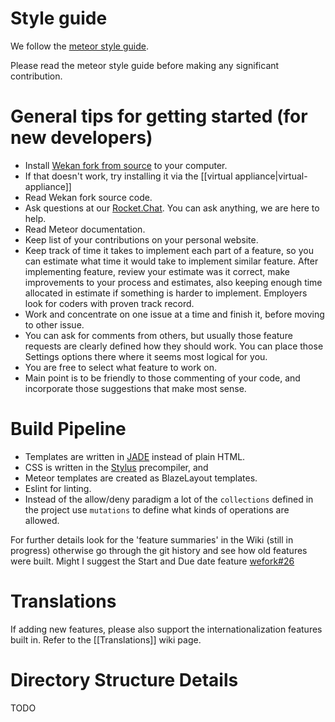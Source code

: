 # Style guide

We follow the [meteor style guide](https://guide.meteor.com/code-style.html#javascript).

Please read the meteor style guide before making any significant contribution.

# General tips for getting started (for new developers)

- Install [Wekan fork from source](https://github.com/wekan/wekan/wiki/Install-and-Update#install-manually-from-source) to your computer.
- If that doesn't work, try installing it via the [[virtual appliance|virtual-appliance]]
- Read Wekan fork source code.
- Ask questions at our [Rocket.Chat][rocket_chat]. You can ask anything, we are here to help.
- Read Meteor documentation.
- Keep list of your contributions on your personal website.
- Keep track of time it takes to implement each part of a feature, so you can estimate what time it would take to implement similar feature. After implementing feature, review your estimate was it correct, make improvements to your process and estimates, also keeping enough time allocated in estimate if something is harder to implement. Employers look for coders with proven track record.
- Work and concentrate on one issue at a time and finish it, before moving to other issue.
- You can ask for comments from others, but usually those feature requests are clearly defined how they should work. You can place those Settings options there where it seems most logical for you.
- You are free to select what feature to work on.
- Main point is to be friendly to those commenting of your code, and incorporate those suggestions that make most sense.

# Build Pipeline

- Templates are written in [JADE](https://naltatis.github.io/jade-syntax-docs/) instead of plain HTML.
- CSS is written in the [Stylus](http://stylus-lang.com/) precompiler, and
- Meteor templates are created as BlazeLayout templates.
- Eslint for linting.
- Instead of the allow/deny paradigm a lot of the `collections` defined in the project use `mutations` to define what kinds of operations are allowed.

For further details look for the 'feature summaries' in the Wiki (still in progress) otherwise go through the git history and see how old features were built. Might I suggest the Start and Due date feature [wefork#26](https://github.com/wefork/wekan/pull/26)

# Translations

If adding new features, please also support the internationalization features built in. Refer to the [[Translations]] wiki page. 

# Directory Structure Details

TODO

[rocket_chat]: https://chat.indie.host/channel/wekan